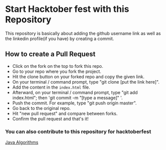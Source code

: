# Start Hacktober fest with this Repository

This repository is basically about adding the github username link as well as the linkedin profile(if you have) by creating a commit.


## How to create a Pull Request

* Click on the fork on the top to fork this repo.
* Go to your repo where you fork the project.
* Hit the clone button on your forked repo and copy the given link.
* On your terminal / command prompt, type "git clone [put the link here]".
* Add the content in the `index.html` file.
* Afterward, on your terminal / command prompt, type "git add index.html"; then 'git commit -m "[type a message]" '.
* Push the commit. For example, type "git push origin master".
* Go back to the original repo.
* Hit "new pull request" and compare between forks.
* Confirm the pull request and that's it!


### You can also contribute to this repository for hacktoberfest

[Java Algorithms](https://github.com/anku580/Java-Algorithms/issues)

